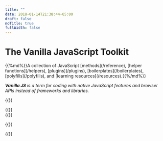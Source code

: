 ```yaml
---
title: ""
date: 2018-01-14T21:38:44-05:00
draft: false
noTitle: true
fullWidth: false
---
```


<h1 class="text-xlarge margin-bottom-small">The Vanilla JavaScript Toolkit</h1>

<p class="text-large">{{%md%}}A collection of JavaScript [methods](/reference), [helper functions](/helpers), [plugins](/plugins), [boilerplates](/boilerplates), [polyfills](/polyfills), and [learning resources](/resources).{{%/md%}}</p>

*__Vanilla JS__ is a term for coding with native JavaScript features and browser APIs instead of frameworks and libraries.*

{{<cta for="toolkit-home">}}

<div class="padding-top-large padding-bottom-large">
	{{<testimonial for="edRivas" photo="true">}}
</div>
<div class="padding-bottom-large">
	{{<testimonial for="andreasWik" photo="true">}}
</div>

{{<mailchimp intro="true">}}

{{<about-me>}}